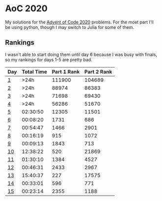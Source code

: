 # AoC 2020
My solutions for the [Advent of Code 2020](https://adventofcode.com/2020/) problems. For the most part I'll be using python, though I may switch to Julia for some of them.

## Rankings
I wasn't able to start doing them until day 6 because I was busy with finals, so my rankings for days 1-5 are pretty bad.

| Day                             | Total Time     | Part 1 Rank | Part 2 Rank | 
| ------------------------------- | -------------- | ----------- | ----------- | 
| [1](day01)                      | >24h           | 111900      | 104689      | 
| [2](day02)                      | >24h           | 88974       | 86383       | 
| [3](day03)                      | >24h           | 71698       | 69430       | 
| [4](day04)                      | >24h           | 56286       | 51670       | 
| [5](day05)                      | 02:30:50       | 12305       | 11501       | 
| [6](day06)                      | 00:08:20       | 1731        | 686         | 
| [7](day07)                      | 00:54:47       | 1466        | 2901        | 
| [8](day08)                      | 00:16:19       | 915         | 1072        | 
| [9](day09)                      | 00:09:13       | 1843        | 713         | 
| [10](day10)                     | 12:38:22       | 520         | 21869       | 
| [11](day11)                     | 01:30:10       | 1384        | 4527        | 
| [12](day12)                     | 00:46:31       | 2433        | 2967        | 
| [13](day13)                     | 15:40:37       | 227         | 17575       | 
| [14](day14)                     | 00:33:01       | 596         | 771         | 
| [15](day15)                     | 00:23:14       | 2355        | 1188        | 
